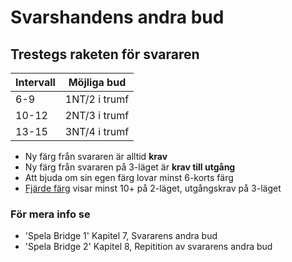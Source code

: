 # Svarshandens andra bud

## Trestegs raketen för svararen

| Intervall | Möjliga bud   |
| --------- | ------------- |
| 6-9       | 1NT/2 i trumf |
| 10-12     | 2NT/3 i trumf |
| 13-15     | 3NT/4 i trumf |

- Ny färg från svararen är alltid **krav**
- Ny färg från svararen på 3-läget är **krav till utgång**
- Att bjuda om sin egen färg lovar minst 6-korts färg
- [Fjärde färg](./konventioner/fjarde-farg.md) visar minst 10+ på 2-läget, utgångskrav på 3-läget

### För mera info se

- 'Spela Bridge 1' Kapitel 7, Svararens andra bud
- 'Spela Bridge 2' Kapitel 8, Repitition av svararens andra bud
